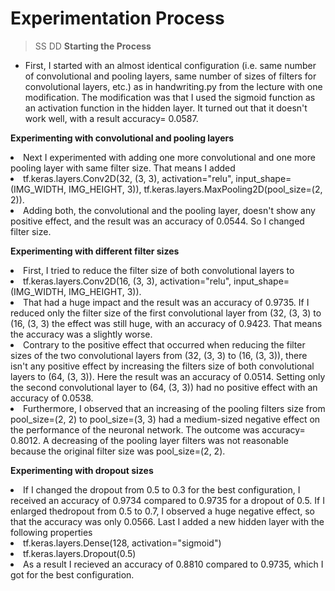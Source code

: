 #  Experimentation Process
> SS
> DD
**Starting the Process**
<ul> 
 <li> First, I started with an almost identical configuration (i.e. same number of convolutional and pooling layers, same number of sizes of filters for 
 convolutional layers, etc.) as in handwriting.py from the lecture with one modification. The modification was that I used the sigmoid function as an 
activation function in the hidden layer. It turned out that it doesn't work well, with a result accuracy= 0.0587.
</ul>

**Experimenting with convolutional and pooling layers**
</ul>
<li> Next I experimented with adding one more convolutional and one more pooling layer with same filter size. That means I added 
 <li> tf.keras.layers.Conv2D(32, (3, 3), activation="relu", input_shape=(IMG_WIDTH, IMG_HEIGHT, 3)), tf.keras.layers.MaxPooling2D(pool_size=(2, 2)).
<li>  Adding both, the convolutional and the pooling layer, doesn't show any positive effect, and the result was an accuracy of 0.0544. So I changed filter size.
</ul>

**Experimenting with different filter sizes**

</ul>
 
<li> First, I tried to reduce the filter size of both convolutional layers to 

<li>  tf.keras.layers.Conv2D(16, (3, 3), activation="relu", input_shape=(IMG_WIDTH, IMG_HEIGHT, 3)).

<li> That had a huge impact and the result was an accuracy of 0.9735. If I reduced only the filter size of the first convolutional layer from (32, (3, 3)  to (16, (3, 3) the effect was still huge, with an accuracy of 0.9423. That means the accuracy was a slightly worse.

<li> Contrary to the positive effect that occurred when reducing the filter sizes of the two convolutional layers from (32, (3, 3) to (16, (3, 3)), there isn't any positive effect by increasing the filters size of both convolutional layers to (64, (3, 3)). Here the result was an accuracy of 0.0514. Setting only the second convolutional layer to (64, (3, 3)) had no positive effect with an accuracy of 0.0538. 

<li> Furthermore, I observed that an increasing of the pooling filters size from pool_size=(2, 2) to pool_size=(3, 3) had a medium-sized negative effect on the performance of the neuronal network. The outcome was accuracy= 0.8012. A decreasing of the pooling layer filters was not reasonable because the original filter size was pool_size=(2, 2).
</ul>
 
**Experimenting with dropout sizes**

</ul>
<li> If I changed the dropout from 0.5 to 0.3 for the best configuration, I received an accuracy of 0.9734 compared to 0.9735 for a dropout of 0.5. If I enlarged thedropout from 0.5 to 0.7, I observed a huge negative effect, so that the accuracy was only 0.0566. Last I added a new hidden layer with the following properties

<li> tf.keras.layers.Dense(128, activation="sigmoid")
<li> tf.keras.layers.Dropout(0.5)

<li> As a result I recieved an accuracy of 0.8810 compared to 0.9735, which I got for the best configuration.
</ul>
